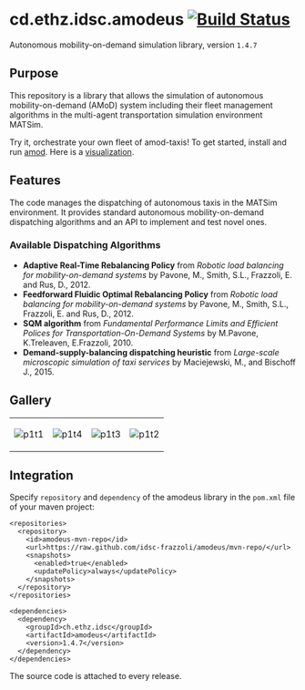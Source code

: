 # cd.ethz.idsc.amodeus <a href="https://travis-ci.org/idsc-frazzoli/amodeus"><img src="https://travis-ci.org/idsc-frazzoli/amodeus.svg?branch=master" alt="Build Status"></a>

Autonomous mobility-on-demand simulation library, version `1.4.7`

## Purpose

This repository is a library that allows the simulation of autonomous mobility-on-demand (AMoD) system including their fleet management algorithms in the multi-agent transportation simulation environment MATSim.

Try it, orchestrate your own fleet of amod-taxis!
To get started, install and run [amod](https://github.com/idsc-frazzoli/amod).
Here is a [visualization](https://www.youtube.com/watch?v=QkFtIQQSHto).

## Features

The code manages the dispatching of autonomous taxis in the MATSim environment.
It provides standard autonomous mobility-on-demand dispatching algorithms and an API to implement and test novel ones.

### Available Dispatching Algorithms

* **Adaptive Real-Time Rebalancing Policy** from *Robotic load balancing for mobility-on-demand systems* by Pavone, M., Smith, S.L., Frazzoli, E. and Rus, D., 2012.
* **Feedforward Fluidic Optimal Rebalancing Policy** from *Robotic load balancing for mobility-on-demand systems* by Pavone, M., Smith, S.L., Frazzoli, E. and Rus, D., 2012.
* **SQM algorithm** from *Fundamental Performance Limits and Efficient Polices for Transportation-On-Demand Systems* by M.Pavone, K.Treleaven, E.Frazzoli, 2010.
* **Demand-supply-balancing dispatching heuristic** from *Large-scale microscopic simulation of taxi services* by Maciejewski, M., and Bischoff J., 2015.

## Gallery

<table><tr>
<td>

![p1t1](https://user-images.githubusercontent.com/4012178/38852194-23c0b602-4219-11e8-90af-ce5c589ddf47.png)

<td>

![p1t4](https://user-images.githubusercontent.com/4012178/38852209-30616834-4219-11e8-81db-41fe71f7599e.png)

<td>

![p1t3](https://user-images.githubusercontent.com/4012178/38852252-4f4d178e-4219-11e8-9634-434200922ed0.png)

<td>

![p1t2](https://user-images.githubusercontent.com/4012178/38852212-3200c8d8-4219-11e8-9dad-eb0aa33e1357.png)

</tr></table>

## Integration

Specify `repository` and `dependency` of the amodeus library in the `pom.xml` file of your maven project:

    <repositories>
      <repository>
        <id>amodeus-mvn-repo</id>
        <url>https://raw.github.com/idsc-frazzoli/amodeus/mvn-repo/</url>
        <snapshots>
          <enabled>true</enabled>
          <updatePolicy>always</updatePolicy>
        </snapshots>
      </repository>
    </repositories>
    
    <dependencies>
      <dependency>
        <groupId>ch.ethz.idsc</groupId>
        <artifactId>amodeus</artifactId>
        <version>1.4.7</version>
      </dependency>
    </dependencies>

The source code is attached to every release.
